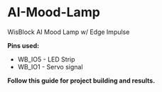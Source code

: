 # AI-Mood-Lamp
WisBlock AI Mood Lamp w/ Edge Impulse

**Pins used:**

- WB_IO5 - LED Strip
- WB_IO1 - Servo signal

**Follow this guide for project building and results.**
